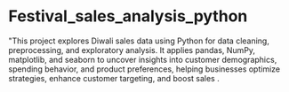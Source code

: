 # Festival_sales_analysis_python
"This project explores Diwali sales data using Python for data cleaning, preprocessing, and exploratory analysis. It applies pandas, NumPy, matplotlib, and seaborn to uncover insights into customer demographics, spending behavior, and product preferences, helping businesses optimize strategies, enhance customer targeting, and boost sales .
